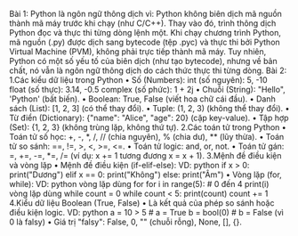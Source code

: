 Bài 1: 
Python là ngôn ngữ thông dịch vì:
   Python không biên dịch mã nguồn thành mã máy trước khi chạy (như C/C++). Thay vào đó, trình thông dịch Python đọc và thực thi từng dòng lệnh một.
   Khi chạy chương trình Python, mã nguồn (.py) được dịch sang bytecode (tệp .pyc) và thực thi bởi Python Virtual Machine (PVM), không phải trực tiếp thành mã máy.
   Tuy nhiên, Python có một số yếu tố của biên dịch (như tạo bytecode), nhưng về bản chất, nó vẫn là ngôn ngữ thông dịch do cách thức thực thi từng dòng.
Bài 2:
1.Các kiểu dữ liệu trong Python
•	Số (Numbers):
    int (số nguyên): 5, -10\
    float (số thực): 3.14, -0.5
    complex (số phức): 1 + 2j
•	Chuỗi (String): "Hello", 'Python' (bất biến).
•	Boolean: True, False (viết hoa chữ cái đầu).
•	Danh sách (List): [1, 2, 3] (có thể thay đổi).
•	Tuple: (1, 2, 3) (không thể thay đổi).
•	Từ điển (Dictionary): {"name": "Alice", "age": 20} (cặp key-value).
•	Tập hợp (Set): {1, 2, 3} (không trùng lặp, không thứ tự).
2.Các toán tử trong Python
•	Toán tử số học: +, -, *, /, // (chia nguyên), % (chia dư), ** (lũy thừa).
•	Toán tử so sánh: ==, !=, >, <, >=, <=.
•	Toán tử logic: and, or, not.
•	Toán tử gán: =, +=, -=, *=, /= (ví dụ: x += 1 tương đương x = x + 1).
3.Mệnh đề điều kiện và vòng lặp
•	Mệnh đề điều kiện (if-elif-else):
VD: python
if x > 0:
    print("Dương")
elif x == 0:
    print("Không")
else:
    print("Âm")
•	Vòng lặp (for, while):
VD: python
vòng lặp dùng for
for i in range(5):  # 0 đến 4
    print(i)  
vòng lặp dùng while
count = 0
while count < 5:
    print(count)
    count += 1
4.Kiểu dữ liệu Boolean (True, False)
•	Là kết quả của phép so sánh hoặc điều kiện logic.
VD: python
a = 10 > 5  # a = True
b = bool(0)  # b = False (vì 0 là falsy)
•	Giá trị "falsy": False, 0, "" (chuỗi rỗng), None, [], {}.

